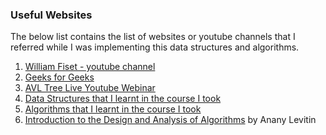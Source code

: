### Useful Websites

The below list contains the list of websites or youtube channels that I referred while I was implementing this data structures and algorithms.

1. [William Fiset - youtube channel](https://www.youtube.com/channel/UCD8yeTczadqdARzQUp29PJw)
2. [Geeks for Geeks](https://www.geeksforgeeks.org/)
3. [AVL Tree Live Youtube Webinar](https://www.youtube.com/watch?v=a96JFhw5Ee4)
4. [Data Structures that I learnt in the course I took](http://gtu-info.com/Subject/2130702/DS/Data_Structures/Syllabus)
5. [Algorithms that I learnt in the course I took](http://gtu-info.com/Subject/2150703/ADA/Analysis_and_Design_of_Algorithms/Syllabus)
6. [Introduction to the Design and Analysis of Algorithms](https://amzn.to/2WPFzuW) by Anany Levitin
